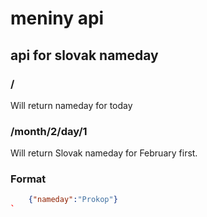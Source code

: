 # meniny api
## api for slovak nameday


### /
Will return nameday for today

### /month/2/day/1
Will return Slovak nameday for February first.


### Format
```json
    {"nameday":"Prokop"}
`